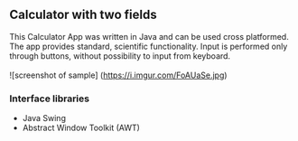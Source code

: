 ## Calculator with two fields
This Calculator App was written in Java and can be used cross platformed. The app provides standard, scientific functionality.
Input is performed only through buttons, without possibility to input from keyboard.\
\
![screenshot of sample] (https://i.imgur.com/FoAUaSe.jpg)

### Interface libraries
* Java Swing
* Abstract Window Toolkit (AWT)

